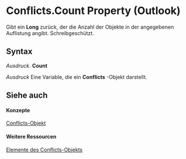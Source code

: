 
# Conflicts.Count Property (Outlook)

Gibt ein  **Long** zurück, der die Anzahl der Objekte in der angegebenen Auflistung angibt. Schreibgeschützt.


## Syntax

 _Ausdruck_. **Count**

 _Ausdruck_ Eine Variable, die ein **Conflicts** -Objekt darstellt.


## Siehe auch


#### Konzepte


[Conflicts-Objekt](c4e1c060-519a-a6d1-8fb2-c7dfa1e3e66f.md)
#### Weitere Ressourcen


[Elemente des Conflicts-Objekts](http://msdn.microsoft.com/library/dcc61922-d119-1bb9-c175-a80a73599559%28Office.15%29.aspx)